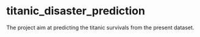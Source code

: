 # titanic_disaster_prediction
The project aim at predicting the titanic survivals from the present dataset.
